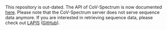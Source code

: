 This repository is out-dated. The API of CoV-Spectrum is now documented [here](https://github.com/cevo-public/cov-spectrum-server/tree/develop/docs). Please note that the CoV-Spectrum server does not serve sequence data anymore. If you are interested in retrieving sequence data, please check out [LAPIS](https://cov-spectrum.ethz.ch/public) ([GitHub](https://github.com/cevo-public/LAPIS)).
